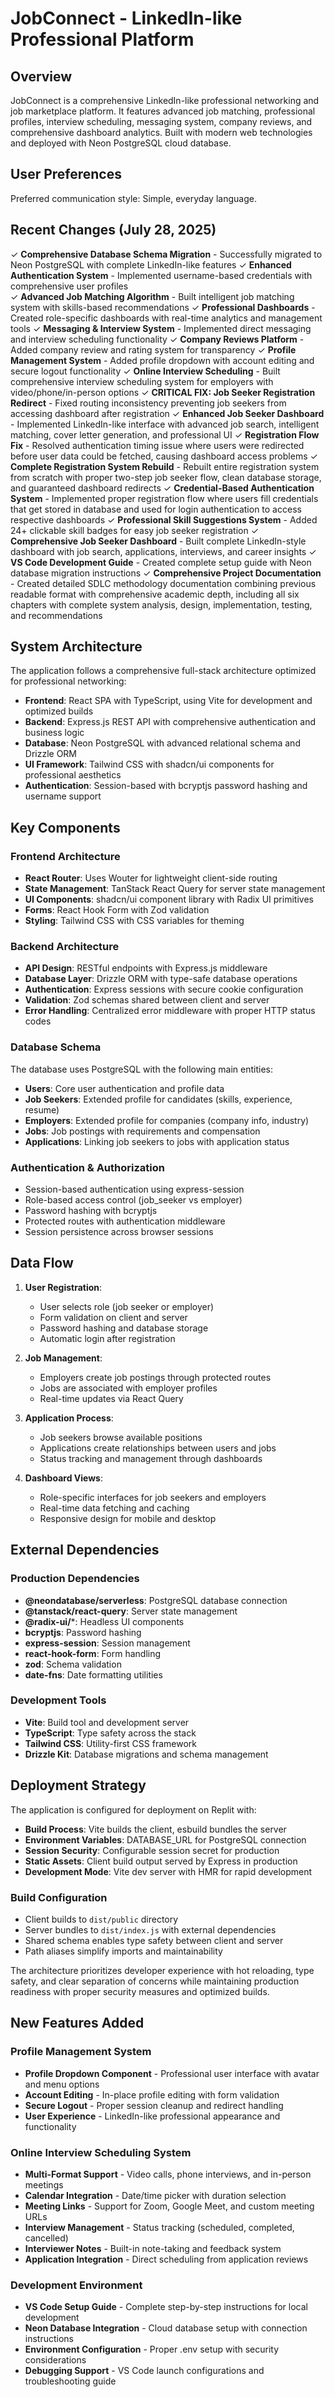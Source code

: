 # JobConnect - LinkedIn-like Professional Platform

## Overview

JobConnect is a comprehensive LinkedIn-like professional networking and job marketplace platform. It features advanced job matching, professional profiles, interview scheduling, messaging system, company reviews, and comprehensive dashboard analytics. Built with modern web technologies and deployed with Neon PostgreSQL cloud database.

## User Preferences

Preferred communication style: Simple, everyday language.

## Recent Changes (July 28, 2025)

✓ **Comprehensive Database Schema Migration** - Successfully migrated to Neon PostgreSQL with complete LinkedIn-like features
✓ **Enhanced Authentication System** - Implemented username-based credentials with comprehensive user profiles  
✓ **Advanced Job Matching Algorithm** - Built intelligent job matching system with skills-based recommendations
✓ **Professional Dashboards** - Created role-specific dashboards with real-time analytics and management tools
✓ **Messaging & Interview System** - Implemented direct messaging and interview scheduling functionality
✓ **Company Reviews Platform** - Added company review and rating system for transparency
✓ **Profile Management System** - Added profile dropdown with account editing and secure logout functionality
✓ **Online Interview Scheduling** - Built comprehensive interview scheduling system for employers with video/phone/in-person options
✓ **CRITICAL FIX: Job Seeker Registration Redirect** - Fixed routing inconsistency preventing job seekers from accessing dashboard after registration
✓ **Enhanced Job Seeker Dashboard** - Implemented LinkedIn-like interface with advanced job search, intelligent matching, cover letter generation, and professional UI
✓ **Registration Flow Fix** - Resolved authentication timing issue where users were redirected before user data could be fetched, causing dashboard access problems
✓ **Complete Registration System Rebuild** - Rebuilt entire registration system from scratch with proper two-step job seeker flow, clean database storage, and guaranteed dashboard redirects
✓ **Credential-Based Authentication System** - Implemented proper registration flow where users fill credentials that get stored in database and used for login authentication to access respective dashboards
✓ **Professional Skill Suggestions System** - Added 24+ clickable skill badges for easy job seeker registration
✓ **Comprehensive Job Seeker Dashboard** - Built complete LinkedIn-style dashboard with job search, applications, interviews, and career insights
✓ **VS Code Development Guide** - Created complete setup guide with Neon database migration instructions
✓ **Comprehensive Project Documentation** - Created detailed SDLC methodology documentation combining previous readable format with comprehensive academic depth, including all six chapters with complete system analysis, design, implementation, testing, and recommendations

## System Architecture

The application follows a comprehensive full-stack architecture optimized for professional networking:

- **Frontend**: React SPA with TypeScript, using Vite for development and optimized builds
- **Backend**: Express.js REST API with comprehensive authentication and business logic
- **Database**: Neon PostgreSQL with advanced relational schema and Drizzle ORM
- **UI Framework**: Tailwind CSS with shadcn/ui components for professional aesthetics
- **Authentication**: Session-based with bcryptjs password hashing and username support

## Key Components

### Frontend Architecture
- **React Router**: Uses Wouter for lightweight client-side routing
- **State Management**: TanStack React Query for server state management
- **UI Components**: shadcn/ui component library with Radix UI primitives
- **Forms**: React Hook Form with Zod validation
- **Styling**: Tailwind CSS with CSS variables for theming

### Backend Architecture
- **API Design**: RESTful endpoints with Express.js middleware
- **Database Layer**: Drizzle ORM with type-safe database operations
- **Authentication**: Express sessions with secure cookie configuration
- **Validation**: Zod schemas shared between client and server
- **Error Handling**: Centralized error middleware with proper HTTP status codes

### Database Schema
The database uses PostgreSQL with the following main entities:
- **Users**: Core user authentication and profile data
- **Job Seekers**: Extended profile for candidates (skills, experience, resume)
- **Employers**: Extended profile for companies (company info, industry)
- **Jobs**: Job postings with requirements and compensation
- **Applications**: Linking job seekers to jobs with application status

### Authentication & Authorization
- Session-based authentication using express-session
- Role-based access control (job_seeker vs employer)
- Password hashing with bcryptjs
- Protected routes with authentication middleware
- Session persistence across browser sessions

## Data Flow

1. **User Registration**: 
   - User selects role (job seeker or employer)
   - Form validation on client and server
   - Password hashing and database storage
   - Automatic login after registration

2. **Job Management**:
   - Employers create job postings through protected routes
   - Jobs are associated with employer profiles
   - Real-time updates via React Query

3. **Application Process**:
   - Job seekers browse available positions
   - Applications create relationships between users and jobs
   - Status tracking and management through dashboards

4. **Dashboard Views**:
   - Role-specific interfaces for job seekers and employers
   - Real-time data fetching and caching
   - Responsive design for mobile and desktop

## External Dependencies

### Production Dependencies
- **@neondatabase/serverless**: PostgreSQL database connection
- **@tanstack/react-query**: Server state management
- **@radix-ui/***: Headless UI components
- **bcryptjs**: Password hashing
- **express-session**: Session management
- **react-hook-form**: Form handling
- **zod**: Schema validation
- **date-fns**: Date formatting utilities

### Development Tools
- **Vite**: Build tool and development server
- **TypeScript**: Type safety across the stack
- **Tailwind CSS**: Utility-first CSS framework
- **Drizzle Kit**: Database migrations and schema management

## Deployment Strategy

The application is configured for deployment on Replit with:

- **Build Process**: Vite builds the client, esbuild bundles the server
- **Environment Variables**: DATABASE_URL for PostgreSQL connection
- **Session Security**: Configurable session secret for production
- **Static Assets**: Client build output served by Express in production
- **Development Mode**: Vite dev server with HMR for rapid development

### Build Configuration
- Client builds to `dist/public` directory
- Server bundles to `dist/index.js` with external dependencies
- Shared schema enables type safety between client and server
- Path aliases simplify imports and maintainability

The architecture prioritizes developer experience with hot reloading, type safety, and clear separation of concerns while maintaining production readiness with proper security measures and optimized builds.

## New Features Added

### Profile Management System
- **Profile Dropdown Component** - Professional user interface with avatar and menu options
- **Account Editing** - In-place profile editing with form validation
- **Secure Logout** - Proper session cleanup and redirect handling
- **User Experience** - LinkedIn-like professional appearance and functionality

### Online Interview Scheduling System
- **Multi-Format Support** - Video calls, phone interviews, and in-person meetings
- **Calendar Integration** - Date/time picker with duration selection
- **Meeting Links** - Support for Zoom, Google Meet, and custom meeting URLs
- **Interview Management** - Status tracking (scheduled, completed, cancelled)
- **Interviewer Notes** - Built-in note-taking and feedback system
- **Application Integration** - Direct scheduling from application reviews

### Development Environment
- **VS Code Setup Guide** - Complete step-by-step instructions for local development
- **Neon Database Integration** - Cloud database setup with connection instructions
- **Environment Configuration** - Proper .env setup with security considerations
- **Debugging Support** - VS Code launch configurations and troubleshooting guide